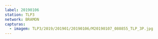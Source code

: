 ```yaml
---
label: 20190106
station: TLP3
network: BRAMON
capturas:
  - imagem: TLP3/2019/201901/20190106/M20190107_080855_TLP_3P.jpg
---
```

